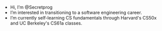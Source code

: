 - Hi, I’m @Secretprog
- I’m interested in transitioning to a software engineering career.
- I’m currently self-learning CS fundamentals through Harvard's CS50x and UC Berkeley's CS61a classes.
